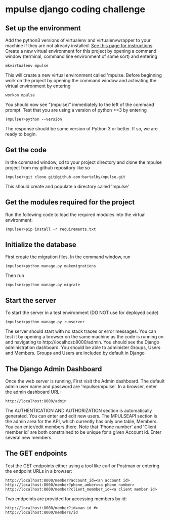 # mpulse django coding challenge

## Set up the environment ##
Add the python3 versions of virtualenv and virtualenvwrapper to your machine if they are not already installed. [See this page for instructions](https://medium.com/@gitudaniel/installing-virtualenvwrapper-for-python3-ad3dfea7c717)
Create a new virtual environment for this project by opening a command window (terminal, command line environment of some sort) and entering 
~~~
mkvirtualenv mpulse
~~~
This will create a new virtual environment called 'mpulse. Before beginning work on the project by opening the command window and activating the virtual environment by entering
~~~
workon mpulse 
~~~
You should now see "(mpulse)" immediately to the left of the command prompt. 
Test that you are using a version of python >=3 by entering 
~~~
(mpulse)>python --version
~~~
The response should be some version of Python 3 or better. If so, we are ready to begin.
## Get the code ##
In the command window, cd to your project directory and clone the mpulse project from my github repository like so
~~~
(mpulse)>git clone git@github.com:bartelby/mpulse.git
~~~
This should create and populate a directory called 'mpulse'
## Get the modules required for the project ##
Run the following code to load the required modules into the virtual environment:
~~~
(mpulse)>pip install -r requirements.txt
~~~
## Initialize the database ##
First create the migration files. In the command window, run 
~~~
(mpulse)>python manage.py makemigrations
~~~
Then run 
~~~
(mpulse)>python manage.py migrate
~~~
## Start the server ##
To start the server in a test environment (DO NOT use for deployed code)
~~~
(mpulse)>python manage.py runserver
~~~
The server should start with no stack traces or error messages.  You can test it by opening a browser on the same machine as the code is running on and navigating to http://localhost:8000/admin. You should see the Django administration dashboard. You should be able to administer Groups, Users and Members. Groups and Users are included by default in Django
## The Django Admin Dashboard ##
Once the web server is running, First visit the Admin dashboard. The default admin user name and password are 'mpulse/mpulse'. In a browser, enter the admin dashboard URL:
~~~
http://localhost:8000/admin
~~~
The AUTHENTICATION AND AUTHORIZATION section is automatically generated. You can enter and edit new users. The MPULSEAPI section is the admin area for the API, which currently has only one table, Members. You can enter/edit members there. Note that 'Phone number' and 'Client member id' are both constrained to be unique for a given Account id.
Enter several new members.
## The GET endpoints ##
Test the GET endpoints either using a tool like curl or Postman or entering the endpoint URLs in a browser:
~~~
http://localhost:8000/member?account_id=<an account id>
http://localhost:8000/member?phone_umber=<a phone number>
http://localhost:8000/member?client_memmber_id=<a client member id>
~~~
Two endpoints are provided for accessing members by id:
~~~
http://localhost:8000/member?id=<an id #>
http://localhost:8000/members/id
~~~

 
